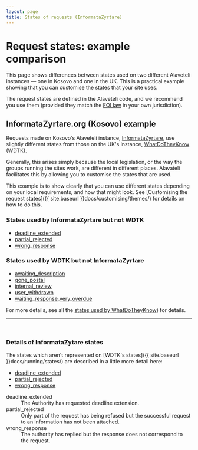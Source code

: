```yaml
---
layout: page
title: States of requests (InformataZyrtare)
---
```


# Request states: example comparison

<p class="lead">
  This page shows differences between states used on two different
  Alaveteli instances &mdash; one in Kosovo and one in the UK. This
  is a practical example showing that you can customise the states that
  your site uses.
</p>

The request states are defined in the Alaveteli code, and we recommend you use
them (provided they match the <a href="{{ site.baseurl }}docs/glossary/#foi"
class="glossary">FOI law</a> in your own jurisdiction).

## InformataZyrtare.org (Kosovo) example

Requests made on Kosovo's Alaveteli instance,
[InformataZyrtare](http://informatazyrtare.org), use slightly different states
from those on the UK's instance, [WhatDoTheyKnow](http://www.whatdotheyknow.com)
(WDTK).

Generally, this arises simply because the local legislation, or the way the
groups running the sites work, are different in different places. Alavateli
facilitates this by allowing you to customise the states that are used.

This example is to show clearly that you can use different states depending on
your local requirements, and how that might look. See [Customising the request
states]({{ site.baseurl }}docs/customising/themes/) for details on how to do this.

### States used by InformataZyrtare but not WDTK

   * <a href="#deadline_extended">deadline_extended</a>
   * <a href="#partial_rejected">partial_rejected</a>
   * <a href="#wrong_response">wrong_response</a>

### States used by WDTK but not InformataZyrtare

   * <a href="{{ site.baseurl }}docs/running/states/#awaiting_description">awaiting_description</a>
   * <a href="{{ site.baseurl }}docs/running/states/#gone_postal">gone_postal</a>
   * <a href="{{ site.baseurl }}docs/running/states/#internal_review">internal_review</a>
   * <a href="{{ site.baseurl }}docs/running/states/#user_withdrawn">user_withdrawn</a>
   * <a href="{{ site.baseurl }}docs/running/states/#waiting_response_very_overdue">waiting_response_very_overdue</a>

For more details, see all the [states used by WhatDoTheyKnow]({{site.baseurl}}docs/running/states/)) for details.


---

&nbsp;

### Details of InformataZytare states

The states which aren't represented on [WDTK's states]({{ site.baseurl }}docs/running/states/) are described
in a little more detail here:

<ul class="definitions">
  <li><a href="#deadline_extended">deadline_extended</a></li>
  <li><a href="#partial_rejected">partial_rejected</a></li>
  <li><a href="#wrong_response">wrong_response</a></li>
</ul>

<dl class="glossary">
  <dt>
    <a name="deadline_extended">deadline_extended</a>
  </dt>
  <dd>
      The Authority has requested deadline extension.
  </dd>
  <dt>
    <a name="partial_rejected">partial_rejected</a>
  </dt>
  <dd>
      Only part of the request has being refused but the successful request
      to an information has not been attached.
  </dd>
  <dt>
    <a name="wrong_response">wrong_response</a>
  </dt>
  <dd>
    The authority has replied but the response does not correspond to the request.
  </dd>

</dl>

